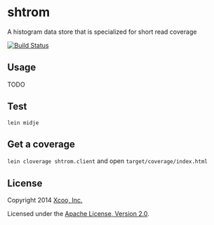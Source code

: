 # shtrom

A histogram data store that is specialized for short read coverage

[![Build Status](https://travis-ci.org/chrovis/shtrom.svg?branch=master)](https://travis-ci.org/chrovis/shtrom)

## Usage

TODO

## Test

`lein midje`

## Get a coverage

`lein cloverage shtrom.client`
and open `target/coverage/index.html`

## License

Copyright 2014 [Xcoo, Inc.][xcoo]

Licensed under the [Apache License, Version 2.0][apache-license-2.0].

[xcoo]: http://www.xcoo.jp/
[apache-license-2.0]: http://www.apache.org/licenses/LICENSE-2.0.html
